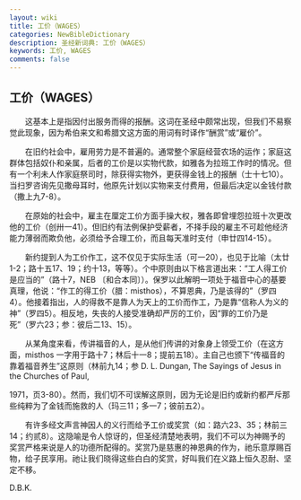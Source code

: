 ```yaml
---
layout: wiki
title: 工价（WAGES）
categories: NewBibleDictionary
description: 圣经新词典: 工价（WAGES）
keywords: 工价, WAGES
comments: false
---
```


## 工价（WAGES）

　　这基本上是指因付出服务而得的报酬。这词在圣经中颇常出现，但我们不易察觉此现象，因为希伯来文和希腊文这方面的用词有时译作“酬赏”或“雇价”。

　　在旧约社会中，雇用劳力是不普遍的。通常整个家庭经营农场的运作；家庭这群体包括奴仆和亲属，后者的工价是以实物代款，如雅各为拉班工作时的情况。但有一个利未人作家庭祭司时，除获得实物外，更获得金钱上的报酬（士十七10）。当扫罗咨询先见撒母耳时，他原先计划以实物来支付费用，但最后决定以金钱付款（撒上九7-8）。

　　在原始的社会中，雇主在厘定工价方面手操大权，雅各即曾埋怨拉班十次更改他的工价（创卅一41）。但旧约有法例保护受薪者，不择手段的雇主不可趁他经济能力薄弱而欺负他，必须给予合理工价，而且每天准时支付（申廿四14-15）。

　　新约提到人为工价作工，这不仅见于实际生活（可一20），也见于比喻（太廿1-2；路十五17、19；约十13，等等）。个中原则由以下格言道出来：“工人得工价是应当的”（路十7，NEB 〔和合本同〕）。保罗以此解明一项处于福音中心的基要真理，他说：“作工的得工价（腊：misthos），不算恩典，乃是该得的”（罗四4）。他接着指出，人的得救不是靠人为天上的工价而作工，乃是靠“信称人为义的神”（罗四5）。相反地，失丧的人接受准确却严厉的工价，因“罪的工价乃是死”（罗六23；参：彼后二13、15）。

　　从某角度来看，传讲福音的人，是从他们传讲的对象身上领受工价（在这方面，misthos 一字用于路十7；林后十一8；提前五18）。主自己也颁下“传福音的靠着福音养生”这原则（林前九14；参 D. L. Dungan, The Sayings of Jesus in the Churches of Paul,

1971，页3-80）。然而，我们切不可误解这原则，因为无论是旧约或新约都严斥那些纯粹为了金钱而施救的人（玛三11；多一7；彼前五2）。

　　有许多经文声言神因人的义行而给予工价或奖赏（如：路六23、35；林前三14；约贰8）。这隐喻是令人惊讶的，但圣经清楚地表明，我们不可以为神赐予的奖赏严格来说是人的功德所配得的。奖赏乃是慈惠的神恩典的作为，祂乐意厚赐百物，给子民享用。祂让我们晓得这些白白的奖赏，好叫我们在义路上恒久忍耐、坚定不移。

D.B.K.








